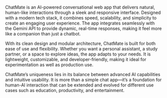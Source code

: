 ChatMate is an AI-powered conversational web app that delivers natural, human-like interactions through a sleek and responsive interface. Designed with a modern tech stack, it combines speed, scalability, and simplicity to create an engaging user experience. The app integrates seamlessly with the Gemini API to provide dynamic, real-time responses, making it feel more like a companion than just a chatbot.

With its clean design and modular architecture, ChatMate is built for both ease of use and flexibility. Whether you want a personal assistant, a study partner, or a space to explore ideas, the app adapts to your needs. It is lightweight, customizable, and developer-friendly, making it ideal for experimentation as well as production use.

ChatMate’s uniqueness lies in its balance between advanced AI capabilities and intuitive usability. It is more than a simple chat app—it’s a foundation for human-AI interaction that can be extended and evolved for different use cases such as education, productivity, and entertainment.
